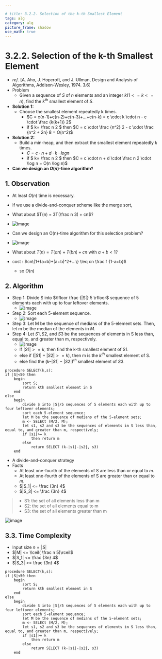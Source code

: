 ```yaml
---

# title: 3.2.2. Selection of the k-th Smallest Element
tags: alg
category: alg
picture_frame: shadow
use_math: true
---
```


# 3.2.2. Selection of the k-th Smallest Element
- $ref.$ [A. Aho, J. Hopcroft, and J. Ullman, Design and Analysis of Algorithms, Addison-Wesley, 1974. 3.6] 
- Problem
  - Given a sequence of $S$ of $n$ elements and an integer $k (1 <= k <= n)$, find the $k^{th}$ smallest element of $S$.
- **Solution 1:** 
  - Choose the smallest element repeatedly k times.
    - $C = c(n-1)+c(n-2)+c(n-3)+...+c(n-k) = c \cdot k \cdot n - c \cdot \frac {k(k+1)} 2$
    - if $ k= \frac n 2 $ then $C = c \cdot \frac {n^2} 2 - c \cdot \frac {n^2 + 2n} 8 = O(n^2)$
- **Solution 2:** 
  - Build a min-heap, and then extract the smallest element repeatedly $k$ times.
    - $C = c \cdot n + d \cdot k \cdot log n$
    - if $ k= \frac n 2 $ then $C = c \cdot n + d \cdot \frac n 2 \cdot \log n = O(n \log n)$
- **Can we design an $O(n)$-time algorithm?**

## 1. Observation

- At least $O(n)$ time is necessary.
- If we use a divide-and-conquer scheme like the merge sort, 
- What about $T(n) = 3T(\frac n 3) + cn$?
- ![image](https://user-images.githubusercontent.com/46957634/122671326-fe1bcd80-d200-11eb-8be5-42c57ba72ed1.png)

- Can we design an O(n)-time algorithm for this selection problem? 
- ![image](https://user-images.githubusercontent.com/46957634/122671392-4affa400-d201-11eb-965a-7b2d2cf5a918.png)
- What about $T(n) = T(an) + T(bn) + cn$ with $a + b < 1$?
- cost : $cn\{1+(a+b)+(a+b)^2+...\} \leq cn \frac 1 {1-a+b}$ 
  - so $O(n)$

## 2. Algorithm

- Step 1: Divide S into $\lfloor \frac {|S|} 5 \rfloor$ sequence of 5 elements each with up to four leftover elements.
  - ![image](https://user-images.githubusercontent.com/46957634/122671443-8d28e580-d201-11eb-9814-afbdb12c426e.png)
- Step 2: Sort each 5-element sequence.
  - ![image](https://user-images.githubusercontent.com/46957634/122671447-91550300-d201-11eb-9cd1-d959760a5607.png)
- Step 3: Let M be the sequence of medians of the 5-element sets. Then, let m be the median of the elements in $M$.
- Step 4: Let $S1, S2$, and $S3$ be the sequences of elements in S less than, equal to, and greater than m, respectively.
  - ![image](https://user-images.githubusercontent.com/46957634/122671458-a2057900-d201-11eb-85c5-9339d85fe7be.png)
  - If $|S1| >= k$, then find the k-th smallest element of S1.
  - else if $(|S1| + |S2| >= k)$, then m is the $k^{th}$ smallest element of S. 
  - else find the $(k – |S1| - |S2|)^{th}$ smallest element of $S3$.

```
procedure SELECT(k,s):
if |S|<50 then	
	begin
		sort S;
		return kth smallest element in S
	end
else
	begin
		divide S into |S|/5 sequences of 5 elements each with up to four leftover elements;
		sort each 5-element sequence;
		let M be the sequence of medians of the 5-element sets;
		m <- SELECt (M/2, M);
		let s1, s2 and s3 be the sequences of elements in S less than, equal to, and greater than m, respectively;
		if |s1|>= k 
			then return m
		else 
			return SELECT (k-|s1|-|s2|, s3)
	end
```
- A divide-and-conquer strategy
- Facts
  - At least one-fourth of the elements of S are less than or equal to $m$.
  - At least one-fourth of the elements of S are greater than or equal to $m$.
  - $|S_1| <= \frac {3n} 4$
  - $|S_3| <= \frac {3n} 4$

> - S1: the set of all elements less than m 
> - S2: the set of all elements equal to m
> - S3: the set of all elements greater than m

![image](https://user-images.githubusercontent.com/46957634/122671544-2952ec80-d202-11eb-8a59-efcc8ed6779f.png)

## 3.3. Time Complexity
- Input size $n = |S|$
- $|M| <= \lceil( \frac n 5)\rceil$
- $|S_1| <= \frac {3n} 4$
- $|S_3| <= \frac {3n} 4$
```
procedure SELECT(k,s):
if |S|<50 then	
	begin
		sort S;
		return kth smallest element in S
	end
else
	begin
		divide S into |S|/5 sequences of 5 elements each with up to four leftover elements;
		sort each 5-element sequence;
		let M be the sequence of medians of the 5-element sets;
		m <- SELECt (M/2, M);
		let s1, s2 and s3 be the sequences of elements in S less than, equal to, and greater than m, respectively;
		if |s1|>= k 
			then return m
		else 
			return SELECT (k-|s1|-|s2|, s3)
	end
```
